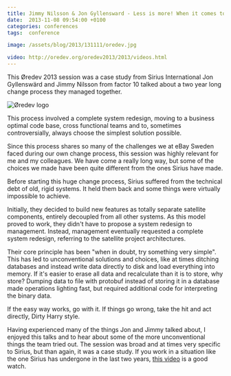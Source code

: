 ```yaml
---
title: Jimmy Nilsson & Jon Gyllensward - Less is more! When it comes to art and software
date:  2013-11-08 09:54:00 +0100
categories: conferences
tags:  conference

image: /assets/blog/2013/131111/oredev.jpg

video: http://oredev.org/oredev2013/2013/videos.html
---
```


This Øredev 2013 session was a case study from Sirius International Jon Gyllenswärd 
and Jimmy Nilsson from factor 10 talked about a two year long change process they 
managed together.

![Øredev logo]({{page.image}})

This process involved a complete system redesign, moving to a business optimal code 
base, cross functional teams and to, sometimes controversially, always choose the 
simplest solution possible.

Since this process shares so many of the challenges we at eBay Sweden faced during 
our own change process, this session was highly relevant for me and my colleagues. 
We have come a really long way, but some of the choices we made have been quite 
different from the ones Sirius have made.

Before starting this huge change process, Sirius suffered from the technical debt
of old, rigid systems. It held them back and some things were virtually impossible
to achieve. 

Initially, they decided to build new features as totally separate satellite components,
entirely decoupled from all other systems. As this model proved to work, they didn't
have to propose a system redesign to management. Instead, management eventually requested 
a complete system redesign, referring to the satellite project architectures.

Their core principle has been "when in doubt, try something very simple". This has
led to unconventional solutions and choices, like at times ditching databases and
instead write data directly to disk and load everything into memory. If it's easier
to erase all data and recalculate than it is to store, why store? Dumping data to
file with protobuf instead of storing it in a database made operations lighting fast, 
but required additional code for interpreting the binary data.

If the easy way works, go with it. If things go wrong, take the hit and act directly,
Dirty Harry style.

Having experienced many of the things Jon and Jimmy talked about, I enjoyed this
talks and to hear about some of the more unconventional things the team tried out.
The session was broad and at times very specific to Sirius, but than again, it was
a case study. If you work in a situation like the one Sirius has undergone in the
last two years, [this video]({{page.video}}) is a good watch.